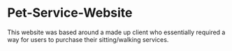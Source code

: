 # Pet-Service-Website
This website was based around a made up client who essentially required a way for users to purchase their sitting/walking services. 
